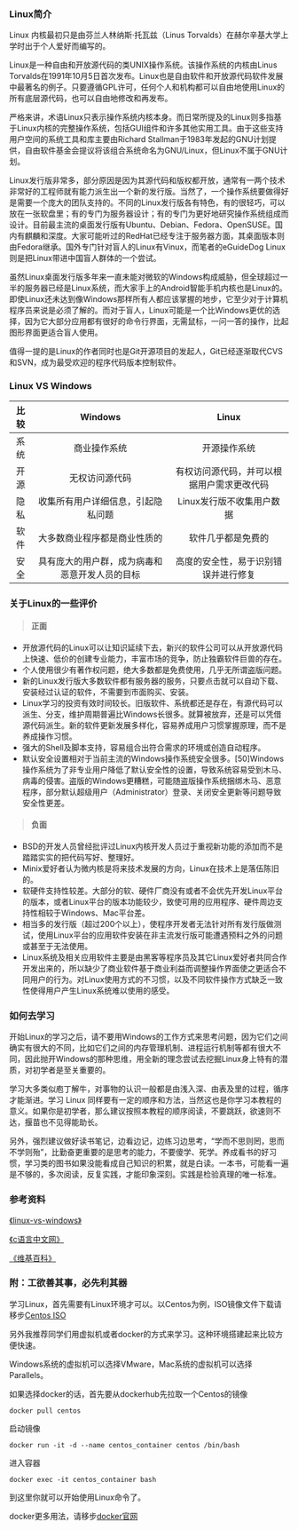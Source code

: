 ### Linux简介

Linux 内核最初只是由芬兰人林纳斯·托瓦兹（Linus Torvalds）在赫尔辛基大学上学时出于个人爱好而编写的。

Linux是一种自由和开放源代码的类UNIX操作系统。该操作系统的内核由Linus Torvalds在1991年10月5日首次发布。Linux也是自由软件和开放源代码软件发展中最著名的例子。只要遵循GPL许可，任何个人和机构都可以自由地使用Linux的所有底层源代码，也可以自由地修改和再发布。

严格来讲，术语Linux只表示操作系统内核本身。而日常所提及的Linux则多指基于Linux内核的完整操作系统，包括GUI组件和许多其他实用工具。由于这些支持用户空间的系统工具和库主要由Richard Stallman于1983年发起的GNU计划提供，自由软件基金会提议将该组合系统命名为GNU/Linux，但Linux不属于GNU计划。

Linux发行版非常多，部分原因是因为其源代码和版权都开放，通常有一两个技术非常好的工程师就有能力派生出一个新的发行版。当然了，一个操作系统要做得好是需要一个庞大的团队支持的。不同的Linux发行版各有特色，有的很轻巧，可以放在一张软盘里；有的专门为服务器设计；有的专门为更好地研究操作系统组成而设计。目前最主流的桌面发行版有Ubuntu、Debian、Fedora、OpenSUSE。国内有麒麟和深度。大家可能听过的RedHat已经专注于服务器方面，其桌面版本则由Fedora继承。国外专门针对盲人的Linux有Vinux，而笔者的eGuideDog Linux则是把Linux带进中国盲人群体的一个尝试。

虽然Linux桌面发行版多年来一直未能对微软的Windows构成威胁，但全球超过一半的服务器已经是Linux系统，而大家手上的Android智能手机内核也是Linux的。即使Linux还未达到像Windows那样所有人都应该掌握的地步，它至少对于计算机程序员来说是必须了解的。而对于盲人，Linux可能是一个比Windows更优的选择，因为它大部分应用都有很好的命令行界面，无需鼠标，一问一答的操作，比起图形界面更适合盲人使用。

值得一提的是Linux的作者同时也是Git开源项目的发起人，Git已经逐渐取代CVS和SVN，成为最受欢迎的程序代码版本控制软件。

### Linux VS Windows

比较 |                    Windows                    |                   Linux
:-:|:---------------------------------------------:|:----------------------:
系统 |                 商业操作系统                  |               开源操作系统
开源 |                无权访问源代码                 | 有权访问源代码，并可以根据用户需求更改代码
隐私 |       收集所有用户详细信息，引起隐私问题       |         Linux发行版不收集用户数据
软件 |         大多数商业程序都是商业性质的          |            软件几乎都是免费的
安全 | 具有庞大的用户群，成为病毒和恶意开发人员的目标 |    高度的安全性，易于识别错误并进行修复

### 关于Linux的一些评价

> #### 正面
* 开放源代码的Linux可以让知识延续下去，新兴的软件公司可以从开放源代码上快速、低价的创建专业能力，丰富市场的竞争，防止独霸软件巨兽的存在。
* 个人使用很少有著作权问题，绝大多数都是免费使用，几乎无所谓盗版问题。
* 新的Linux发行版大多数软件都有服务器的服务，只要点击就可以自动下载、安装经过认证的软件，不需要到市面购买、安装。
* Linux学习的投资有效时间较长。旧版软件、系统都还是存在，有源代码可以派生、分支，维护周期普遍比Windows长很多。就算被放弃，还是可以凭借源代码派生。新的软件更新发展多样化，容易养成用户习惯掌握原理，而不是养成操作习惯。
* 强大的Shell及脚本支持，容易组合出符合需求的环境或创造自动程序。
* 默认安全设置相对于当前主流的Windows操作系统安全很多。[50]Windows操作系统为了非专业用户降低了默认安全性的设置，导致系统容易受到木马、病毒的侵害。盗版的Windows更糟糕，可能随盗版操作系统捆绑木马、恶意程序，部分默认超级用户（Administrator）登录、关闭安全更新等问题导致安全性更差。

> #### 负面
* BSD的开发人员曾经批评过Linux内核开发人员过于重视新功能的添加而不是踏踏实实的把代码写好、整理好。
* Minix爱好者认为微内核是将来技术发展的方向，Linux在技术上是落伍陈旧的。
* 软硬件支持性较差。大部分的软、硬件厂商没有或者不会优先开发Linux平台的版本，或者Linux平台的版本功能较少，致使可用的应用程序、硬件周边支持性相较于Windows、Mac平台差。
* 相当多的发行版（超过200个以上），使程序开发者无法针对所有发行版做测试，使用Linux平台的应用软件安装在非主流发行版可能遭遇预料之外的问题或甚至于无法使用。
* Linux系统及相关应用软件主要是由黑客等程序员及其它Linux爱好者共同合作开发出来的，所以缺少了商业软件基于商业利益而调整操作界面使之更适合不同用户的行为。对Linux使用方式的不习惯，以及不同软件操作方式缺乏一致性使得用户产生Linux系统难以使用的感受。

### 如何去学习

开始Linux的学习之后，请不要用Windows的工作方式来思考问题，因为它们之间确实有很大的不同，比如它们之间的内存管理机制、进程运行机制等都有很大不同，因此抛开Windows的那种思维，用全新的理念尝试去挖掘Linux身上特有的潜质，对初学者是至关重要的。

学习大多类似庖丁解牛，对事物的认识一般都是由浅入深、由表及里的过程，循序才能渐进。学习 Linux 同样要有一定的顺序和方法，当然这也是你学习本教程的意义。如果你是初学者，那么建议按照本教程的顺序阅读，不要跳跃，欲速则不达，揠苗也不见得能助长。

另外，强烈建议做好读书笔记，边看边记，边练习边思考，“学而不思则罔，思而不学则殆”，比勤奋更重要的是思考的能力，不要傻学、死学。养成看书的好习惯，学习类的图书如果没能看成自己知识的积累，就是白读。一本书，可能看一遍是不够的，多次阅读，反复实践，才能印象深刻。实践是检验真理的唯一标准。

### 参考资料

[《linux-vs-windows》](https://www.educba.com/linux-vs-windows/)

[《c语言中文网》](http://c.biancheng.net/linux_tutorial/10/)

[《维基百科》](https://zh.wikipedia.org/wiki/Linux)


### 附：工欲善其事，必先利其器

学习Linux，首先需要有Linux环境才可以。以Centos为例，ISO镜像文件下载请移步[Centos ISO](https://www.runoob.com/linux/linux-install.html)

另外我推荐同学们用虚拟机或者docker的方式来学习。这种环境搭建起来比较方便快速。

Windows系统的虚拟机可以选择VMware，Mac系统的虚拟机可以选择Parallels。

如果选择docker的话，首先要从dockerhub先拉取一个Centos的镜像
```
docker pull centos
```
启动镜像
```
docker run -it -d --name centos_container centos /bin/bash
```
进入容器
```
docker exec -it centos_container bash
```
到这里你就可以开始使用Linux命令了。

docker更多用法，请移步[docker官网](https://www.docker.com/)
